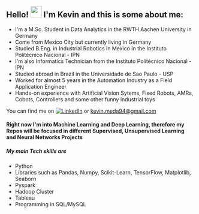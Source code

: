 ## Hello! <img src="https://raw.githubusercontent.com/MartinHeinz/MartinHeinz/master/wave.gif" width="30px"> I'm Kevin and this is some about me:

* I'm a M.Sc. Student in Data Analytics in the RWTH Aachen University in Germany
* Come from Mexico City but currently living in Germany
* Studied B.Eng. in Industrial Robotics in Mexico in the Instituto Politécnico Nacional - IPN
* I'm also Informatics Technician from the Instituto Politécnico Nacional - IPN
* Studied abroad in Brazil in the Universidade de Sao Paulo - USP 
* Worked for almost 5 years in the Automation Industry as a Field Application Engineer
* Hands-on experience with Artificial Vision Sytems, Fixed Robots, AMRs, Cobots, Controllers and some other funny industrial toys

You can find me on  [![LinkedIn][3.2]][3] or <kevin.meda94@gmail.com>

#### Right now I'm into Machine Learning and Deep Learning, therefore my Repos will be focused in different Supervised, Unsupervised Learning and Neural Networks Projects
##### My main Tech skills are
* Python
* Libraries such as Pandas, Numpy, Scikit-Learn, TensorFlow, Matplotlib, Seaborn
* Pyspark
* Hadoop Cluster
* Tableau 
* Programming in SQL/MySQL

<!-- Icons -->

[3.2]: https://raw.githubusercontent.com/MartinHeinz/MartinHeinz/master/linkedin-3-16.png (LinkedIn icon without padding)

<!-- Links to your social media accounts -->

[3]: https://www.linkedin.com/in/kevinmeda/
<!--
**Kevin-Med/Kevin-Med** is a ✨ _special_ ✨ repository because its `README.md` (this file) appears on your GitHub profile.

Here are some ideas to get you started:

- 🔭 I’m currently working on ...
- 🌱 I’m currently learning ...
- 👯 I’m looking to collaborate on ...
- 🤔 I’m looking for help with ...
- 💬 Ask me about ...
- 📫 How to reach me: ...
- 😄 Pronouns: ...
- ⚡ Fun fact: ...
-->
